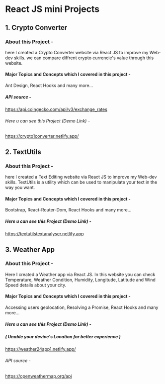 # React JS mini Projects


## 1. Crypto Converter

### About this Project -
here I created a Crypto Converter website via React JS to improve my Web-dev skills.
we can compare diffrent crypto currencie's value through this website.

#### Major Topics and Concepts which I covered in this project - 
Ant Design, React Hooks and many  more...

##### API source - 
https://api.coingecko.com/api/v3/exchange_rates

###### Here u can see this Project (Demo Link) -
https://crypto1converter.netlify.app/


## 2. TextUtils

### About this Project -
here I created a Text Editing website via React JS to improve my Web-dev skills.
TextUtils is a utility which can be used to manipulate your text in the way you want.

#### Major Topics and Concepts which I covered in this project -
Bootstrap, React-Router-Dom, React Hooks and many more...

##### Here u can see this Project (Demo Link) -
https://textutilstextanalyser.netlify.app


## 3. Weather App

### About this Project -
Here I created a Weather app via React JS. In this website you can check Temperature, Weather Condition, Humidity, Longitude, Latitude and Wind Speed details about your city.

#### Major Topics and Concepts which I covered in this project -
Accessing users geolocation, Resolving a Promise, React Hooks and many more...

##### Here u can see this Project (Demo Link) -
##### ( Unable your device's Location for better experience )
https://weather24app1.netlify.app/

###### API source -
https://openweathermap.org/api